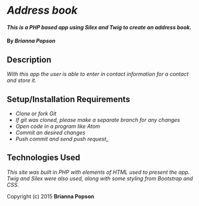 # _Address book_


#### _This is a PHP based app using Silex and Twig to create an address book._

#### By _**Brianna Popson**_

## Description

_With this app the user is able to enter in contact information for a contact and store it._

## Setup/Installation Requirements

* _Clone or fork Git_
* _If git was cloned, please make a separate branch for any changes_
* _Open code in a program like Atom_
* _Commit an desired changes_
* _Push commit and send push request__

## Technologies Used

_This site was built in PHP with elements of HTML used to present the app. Twig and Silex were also used, along with some styling from Bootstrap and CSS._

Copyright (c) 2015 **Brianna Popson**
